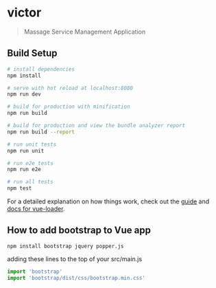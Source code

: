 # victor

> Massage Service Management Application

## Build Setup

``` bash
# install dependencies
npm install

# serve with hot reload at localhost:8080
npm run dev

# build for production with minification
npm run build

# build for production and view the bundle analyzer report
npm run build --report

# run unit tests
npm run unit

# run e2e tests
npm run e2e

# run all tests
npm test
```

For a detailed explanation on how things work, check out the [guide](http://vuejs-templates.github.io/webpack/) and [docs for vue-loader](http://vuejs.github.io/vue-loader).

## How to add bootstrap to Vue app

```shell
npm install bootstrap jquery popper.js
```

adding these lines to the top of your src/main.js

```javascript
import 'bootstrap'
import 'bootstrap/dist/css/bootstrap.min.css'
```
